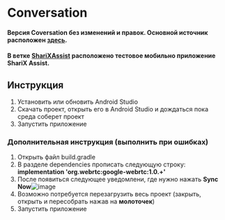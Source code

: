 # Conversation
#### Версия Coversation без изменений и правок. Основной источник расположен [здесь](https://github.com/iNPUTmice/Conversations).
#### В ветке [ShariXAssist](https://github.com/WorldOfPets/Conversation/tree/ShariXAssist) расположено тестовое мобильно приложение ShariX Assist.
## Инструкция
1. Установить или обновить Android Studio
2. Скачать проект, открыть его в Android Studio и дождаться пока среда соберет проект
3. Запустить приложение
### Дополнительная инструкция (выполнить при ошибках)
1. Открыть файл build.gradle
2. В разделе dependencies прописать следующую строку: **implementation 'org.webrtc:google-webrtc:1.0.+'**
3. После появиться следующее уведомлени, где нужно нажать **Sync Now**![image](https://user-images.githubusercontent.com/71321595/169067894-b985e3e4-b099-4770-8fbc-91f5d659f451.png)
4. Возможно потребуется перезагрузить весь проект (закрыть, открыть и пересобрать нажав на **молоточек**)
5. Запустить приложение
